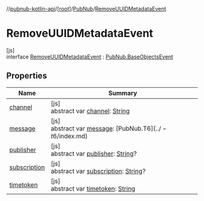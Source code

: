 //[pubnub-kotlin-api](../../../../index.md)/[[root]](../../index.md)/[PubNub](../index.md)/[RemoveUUIDMetadataEvent](index.md)

# RemoveUUIDMetadataEvent

[js]\
interface [RemoveUUIDMetadataEvent](index.md) : [PubNub.BaseObjectsEvent](../-base-objects-event/index.md)

## Properties

| Name | Summary |
|---|---|
| [channel](../-base-objects-event/channel.md) | [js]<br>abstract var [channel](../-base-objects-event/channel.md): [String](https://kotlinlang.org/api/latest/jvm/stdlib/kotlin-stdlib/kotlin/-string/index.html) |
| [message](../-base-objects-event/message.md) | [js]<br>abstract var [message](../-base-objects-event/message.md): [PubNub.T$6](../-t$6/index.md) |
| [publisher](../-base-objects-event/publisher.md) | [js]<br>abstract var [publisher](../-base-objects-event/publisher.md): [String](https://kotlinlang.org/api/latest/jvm/stdlib/kotlin-stdlib/kotlin/-string/index.html)? |
| [subscription](../-base-objects-event/subscription.md) | [js]<br>abstract var [subscription](../-base-objects-event/subscription.md): [String](https://kotlinlang.org/api/latest/jvm/stdlib/kotlin-stdlib/kotlin/-string/index.html)? |
| [timetoken](../-base-objects-event/timetoken.md) | [js]<br>abstract var [timetoken](../-base-objects-event/timetoken.md): [String](https://kotlinlang.org/api/latest/jvm/stdlib/kotlin-stdlib/kotlin/-string/index.html) |
